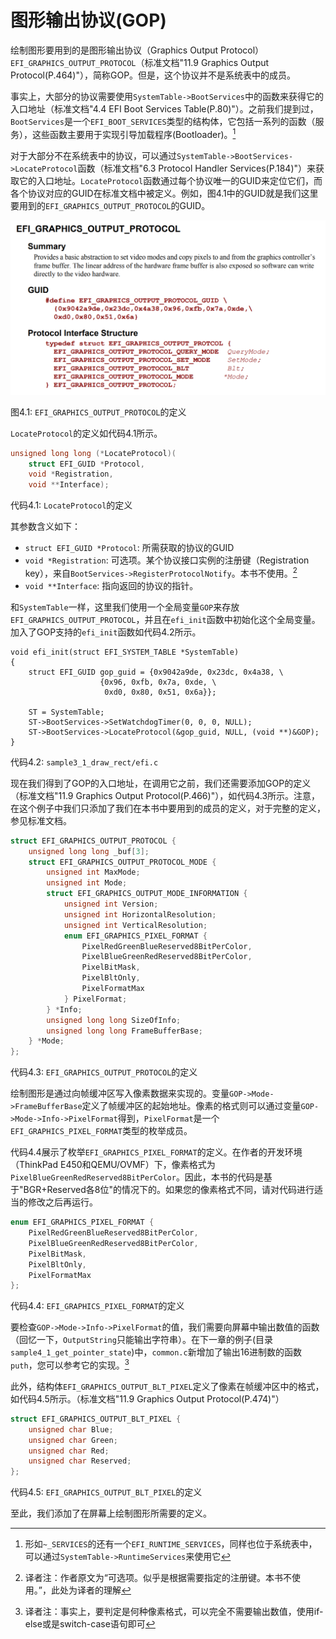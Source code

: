 # 图形输出协议(GOP)

绘制图形要用到的是图形输出协议（Graphics Output Protocol）`EFI_GRAPHICS_OUTPUT_PROTOCOL`（标准文档"11.9 Graphics Output Protocol(P.464)"），简称GOP。但是，这个协议并不是系统表中的成员。

事实上，大部分的协议需要使用`SystemTable->BootServices`中的函数来获得它的入口地址（标准文档"4.4 EFI Boot Services Table(P.80)"）。之前我们提到过，`BootServices`是一个`EFI_BOOT_SERVICES`类型的结构体，它包括一系列的函数（服务），这些函数主要用于实现引导加载程序(Bootloader)。[^1]

对于大部分不在系统表中的协议，可以通过`SystemTable->BootServices->LocateProtocol`函数（标准文档"6.3 Protocol Handler Services(P.184)"）来获取它的入口地址。`LocateProtocol`函数通过每个协议唯一的GUID来定位它们，而各个协议对应的GUID在标准文档中被定义。例如，图4.1中的GUID就是我们这里要用到的`EFI_GRAPHICS_OUTPUT_PROTOCOL`的GUID。

![`EFI_GRAPHICS_OUTPUT_PROTOCOL`的定义](../../images/part1/spec-gop.png)

图4.1: `EFI_GRAPHICS_OUTPUT_PROTOCOL`的定义

`LocateProtocol`的定义如代码4.1所示。

```c
unsigned long long (*LocateProtocol)(
    struct EFI_GUID *Protocol,
    void *Registration,
    void **Interface);
```

代码4.1: `LocateProtocol`的定义

其参数含义如下：

* `struct EFI_GUID *Protocol`: 所需获取的协议的GUID
* `void *Registration`: 可选项。某个协议接口实例的注册键（Registration key），来自`BootServices->RegisterProtocolNotify`。本书不使用。[^2]
* `void **Interface`: 指向返回的协议的指针。

和`SystemTable`一样，这里我们使用一个全局变量`GOP`来存放`EFI_GRAPHICS_OUTPUT_PROTOCOL`，并且在`efi_init`函数中初始化这个全局变量。加入了GOP支持的`efi_init`函数如代码4.2所示。

```
void efi_init(struct EFI_SYSTEM_TABLE *SystemTable)
{
    struct EFI_GUID gop_guid = {0x9042a9de, 0x23dc, 0x4a38, \
                    {0x96, 0xfb, 0x7a, 0xde, \
                     0xd0, 0x80, 0x51, 0x6a}};

    ST = SystemTable;
    ST->BootServices->SetWatchdogTimer(0, 0, 0, NULL);
    ST->BootServices->LocateProtocol(&gop_guid, NULL, (void **)&GOP);
}
```

代码4.2: `sample3_1_draw_rect/efi.c`

现在我们得到了GOP的入口地址，在调用它之前，我们还需要添加GOP的定义（标准文档"11.9 Graphics Output Protocol(P.466)"），如代码4.3所示。注意，在这个例子中我们只添加了我们在本书中要用到的成员的定义，对于完整的定义，参见标准文档。

```c
struct EFI_GRAPHICS_OUTPUT_PROTOCOL {
    unsigned long long _buf[3];
    struct EFI_GRAPHICS_OUTPUT_PROTOCOL_MODE {
        unsigned int MaxMode;
        unsigned int Mode;
        struct EFI_GRAPHICS_OUTPUT_MODE_INFORMATION {
            unsigned int Version;
            unsigned int HorizontalResolution;
            unsigned int VerticalResolution;
            enum EFI_GRAPHICS_PIXEL_FORMAT {
                PixelRedGreenBlueReserved8BitPerColor,
                PixelBlueGreenRedReserved8BitPerColor,
                PixelBitMask,
                PixelBltOnly,
                PixelFormatMax
            } PixelFormat;
        } *Info;
        unsigned long long SizeOfInfo;
        unsigned long long FrameBufferBase;
    } *Mode;
};
```

代码4.3: `EFI_GRAPHICS_OUTPUT_PROTOCOL`的定义

绘制图形是通过向帧缓冲区写入像素数据来实现的。变量`GOP->Mode->FrameBufferBase`定义了帧缓冲区的起始地址。像素的格式则可以通过变量`GOP->Mode->Info->PixelFormat`得到，`PixelFormat`是一个`EFI_GRAPHICS_PIXEL_FORMAT`类型的枚举成员。

代码4.4展示了枚举`EFI_GRAPHICS_PIXEL_FORMAT`的定义。在作者的开发环境（ThinkPad E450和QEMU/OVMF）下，像素格式为`PixelBlueGreenRedReserved8BitPerColor`。因此，本书的代码是基于"BGR+Reserved各8位"的情况下的。如果您的像素格式不同，请对代码进行适当的修改之后再运行。

```c
enum EFI_GRAPHICS_PIXEL_FORMAT {
    PixelRedGreenBlueReserved8BitPerColor,
    PixelBlueGreenRedReserved8BitPerColor,
    PixelBitMask,
    PixelBltOnly,
    PixelFormatMax
};
```

代码4.4: `EFI_GRAPHICS_PIXEL_FORMAT`的定义

要检查`GOP->Mode->Info->PixelFormat`的值，我们需要向屏幕中输出数值的函数（回忆一下，`OutputString`只能输出字符串）。在下一章的例子(目录`sample4_1_get_pointer_state`)中，`common.c`新增加了输出16进制数的函数`puth`，您可以参考它的实现。[^3]

此外，结构体`EFI_GRAPHICS_OUTPUT_BLT_PIXEL`定义了像素在帧缓冲区中的格式，如代码4.5所示。（标准文档"11.9 Graphics Output Protocol(P.474)"）

```c
struct EFI_GRAPHICS_OUTPUT_BLT_PIXEL {
    unsigned char Blue;
    unsigned char Green;
    unsigned char Red;
    unsigned char Reserved;
};
```

代码4.5: `EFI_GRAPHICS_OUTPUT_BLT_PIXEL`的定义

至此，我们添加了在屏幕上绘制图形所需要的定义。


[^1]: 形如`~_SERVICES`的还有一个`EFI_RUNTIME_SERVICES`，同样也位于系统表中，可以通过`SystemTable->RuntimeServices`来使用它

[^2]: 译者注：作者原文为“可选项。似乎是根据需要指定的注册键。本书不使用。”，此处为译者的理解

[^3]: 译者注：事实上，要判定是何种像素格式，可以完全不需要输出数值，使用if-else或是switch-case语句即可
